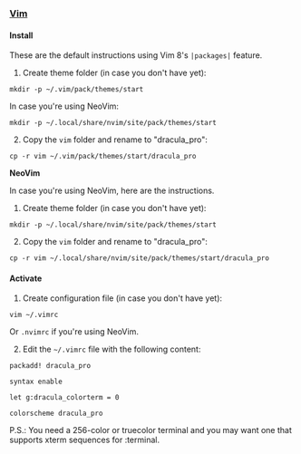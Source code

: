 ### [Vim](http://www.vim.org/)

#### Install

These are the default instructions using Vim 8's `|packages|` feature.

1. Create theme folder (in case you don't have yet):

```
mkdir -p ~/.vim/pack/themes/start
```

In case you're using NeoVim:

```
mkdir -p ~/.local/share/nvim/site/pack/themes/start
```

2. Copy the `vim` folder and rename to "dracula_pro":

```
cp -r vim ~/.vim/pack/themes/start/dracula_pro
```

**NeoVim**

In case you're using NeoVim, here are the instructions.

1. Create theme folder (in case you don't have yet):

```
mkdir -p ~/.local/share/nvim/site/pack/themes/start
```

2. Copy the `vim` folder and rename to "dracula_pro":

```
cp -r vim ~/.local/share/nvim/site/pack/themes/start/dracula_pro
```

#### Activate

1. Create configuration file (in case you don't have yet):

```
vim ~/.vimrc
```

Or `.nvimrc` if you're using NeoVim.

2. Edit the `~/.vimrc` file with the following content:

```
packadd! dracula_pro

syntax enable

let g:dracula_colorterm = 0

colorscheme dracula_pro
```

P.S.: You need a 256-color or truecolor terminal and you may want one that supports xterm sequences for :terminal.